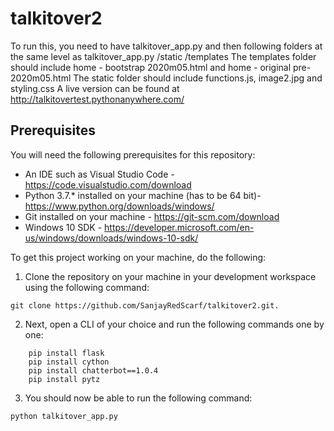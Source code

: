 # talkitover2
To run this, you need to have
talkitover_app.py
and then following folders at the same level as talkitover_app.py
/static
/templates
The templates folder should include home - bootstrap 2020m05.html and home - original pre-2020m05.html
The static folder should include functions.js, image2.jpg and styling.css
A live version can be found at http://talkitovertest.pythonanywhere.com/

## Prerequisites
You will need the following prerequisites for this repository:

- An IDE such as Visual Studio Code - https://code.visualstudio.com/download
- Python 3.7.* installed on your machine (has to be 64 bit)- https://www.python.org/downloads/windows/
- Git installed on your machine - https://git-scm.com/download
- Windows 10 SDK - https://developer.microsoft.com/en-us/windows/downloads/windows-10-sdk/

To get this project working on your machine, do the following:
1. Clone the repository on your machine in your development workspace using the following command: 
```
git clone https://github.com/SanjayRedScarf/talkitover2.git.
```
2. Next, open a CLI of your choice and run the following commands one by one:
```	
	pip install flask
	pip install cython
	pip install chatterbot==1.0.4
	pip install pytz
```
3. You should now be able to run the following command: 
```
python talkitover_app.py
```

